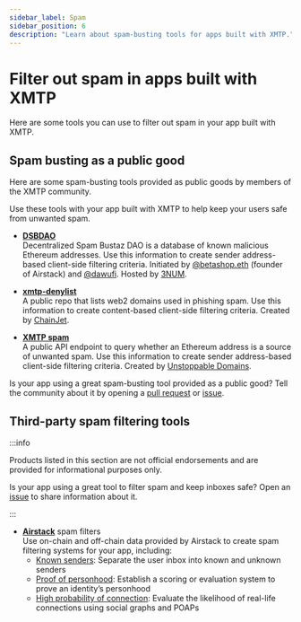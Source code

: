 ```yaml
---
sidebar_label: Spam
sidebar_position: 6
description: "Learn about spam-busting tools for apps built with XMTP."
---
```


# Filter out spam in apps built with XMTP

Here are some tools you can use to filter out spam in your app built with XMTP.

## Spam busting as a public good

Here are some spam-busting tools provided as public goods by members of the XMTP community.

Use these tools with your app built with XMTP to help keep your users safe from unwanted spam.

- [**DSBDAO**](https://github.com/3numdao/dsbdao)  
  Decentralized Spam Bustaz DAO is a database of known malicious Ethereum addresses. Use this information to create sender address-based client-side filtering criteria. Initiated by [@betashop.eth](https://warpcast.com/betashop.eth) (founder of Airstack) and [@dawufi](https://warpcast.com/dawufi). Hosted by [3NUM](https://3num.co/).

- [**xmtp-denylist**](https://github.com/chainjet/xmtp-denylist)  
  A public repo that lists web2 domains used in phishing spam. Use this information to create content-based client-side filtering criteria. Created by [ChainJet](https://chainjet.io/).

- [**XMTP spam**](https://docs.unstoppabledomains.com/openapi/messaging-v1/#tag/Chat/paths/~1xmtp~1spam~1%7Baddress%7D/get)  
  A public API endpoint to query whether an Ethereum address is a source of unwanted spam. Use this information to create sender address-based client-side filtering criteria. Created by [Unstoppable Domains](https://unstoppabledomains.com/).

Is your app using a great spam-busting tool provided as a public good? Tell the community about it by opening a [pull request](https://github.com/xmtp/xmtp-dot-org/pulls) or [issue](https://github.com/xmtp/xmtp-dot-org/issues).

## Third-party spam filtering tools

:::info

Products listed in this section are not official endorsements and are provided for informational purposes only. 

Is your app using a great tool to filter spam and keep inboxes safe? Open an [issue](https://github.com/xmtp/xmtp-dot-org/issues) to share information about it.

:::

- [**Airstack**](https://www.airstack.xyz/) spam filters  
  Use on-chain and off-chain data provided by Airstack to create spam filtering systems for your app, including:
  - [Known senders](https://docs.airstack.xyz/airstack-docs-and-faqs/guides/xmtp/spam-filters/known-senders): Separate the user inbox into known and unknown senders
  - [Proof of personhood](https://docs.airstack.xyz/airstack-docs-and-faqs/guides/xmtp/spam-filters/proof-of-personhood): Establish a scoring or evaluation system to prove an identity’s personhood
  - [High probability of connection](https://docs.airstack.xyz/airstack-docs-and-faqs/guides/xmtp/spam-filters/high-probability-of-connection): Evaluate the likelihood of real-life connections using social graphs and POAPs
  